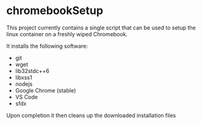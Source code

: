 # chromebookSetup

This project currently contains a single script that can be used to setup the linux container on a freshly wiped Chromebook.

It installs the following software:
* git 
* wget 
* lib32stdc++6 
* libxss1
* nodejs
* Google Chrome (stable)
* VS Code
* sfdx

Upon completion it then cleans up the downloaded installation files
